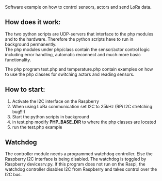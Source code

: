 Software example on how to control sensors, actors and send LoRa data. 

## How does it work:
The two python scripts are UDP-servers that interface to the php modules and to the hardware.
Therefore the python scripts have to run in background permanently.<br>
The php modules under php/class contain the sensor/actor control logic including error handling,
automatic reconnect and much more basic functionality.<br>

The php program test.php and temperature.php contain examples on how to use the php classes for switching actors and reading sensors.

## How to start:
1. Activate the I2C interface on the Raspberry
2. When using LoRa communication set I2C to 25kHz (RPi I2C stretching bug!!!)
3. Start the python scripts in background 
4. in test.php modify __PHP_BASE_DIR__ to where the php classes are located
5. run the test.php example

## Watchdog
The controller module needs a programmed watchdog controller. Else the Raspberry I2C interface is being disabled. The watchdog is toggled by Raspberry devicesrv.py. If this program does not run on the Raspi, the watchdog controller disables I2C from Raspberry and takes control over the I2C bus.
